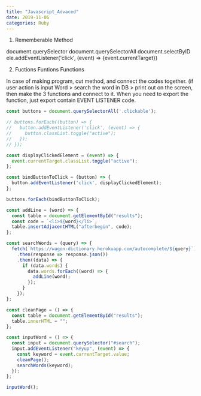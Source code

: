 ```yaml
---
title: "Javascript_Advaced"
date: 2019-11-06
categories: Ruby
---
```



1. Rememberable Method

document.querySelector
document.querySelectorAll
document.selectByID
ele.addEventListener('click', (event) => {event.currentTarget})


2. Fuctions Funtions Functions

In case of making program,
cut method, and connect the codes together.
(if user action is input Word > search the word in DB > print out on the screen,
then make the 3 functions and connect to it.
When you need to export the function, just export contain EVENT LISTENER code.


```js
const buttons = document.querySelectorAll('.clickable');

// buttons.forEach((button) => {
//   button.addEventListener('click', (event) => {
//     button.classList.toggle("active");
//   });
// });

const displayClickedElement = (event) => {
  event.currentTarget.classList.toggle("active");
};

const bindButtonToClick = (button) => {
  button.addEventListener('click', displayClickedElement);
};

buttons.forEach(bindButtonToClick);
```


```js
const addLine = (word) => {
  const table = document.getElementById("results");
  const code = `<li>${word}</li>`;
  table.insertAdjacentHTML("afterbegin", code);
};

const searchWords = (query) => {
  fetch(`https://wagon-dictionary.herokuapp.com/autocomplete/${query}`)
    .then(response => response.json())
    .then((data) => {
      if (data.words) {
        data.words.forEach((word) => {
          addLine(word);
        });
      }
    });
};

const cleanPage = () => {
  const table = document.getElementById("results");
  table.innerHTML = "";
};

const inputWord = () => {
  const input = document.querySelector("#search");
  input.addEventListener("keyup", (event) => {
    const keyword = event.currentTarget.value;
    cleanPage();
    searchWords(keyword);
  });
};

inputWord();

```
